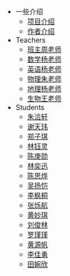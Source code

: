 <!-- _sidebar.md -->

* 一些介绍
  * [项目介绍](/jieshao/page1.md) <!--注意这里是相对路径-->
  * [作者介绍](/jieshao/page2.md)
* Teachers
  * [班主周老师](/teacher/zhou.md)
  * [数学杨老师](/teacher/shuxuelaoshi.md)
  * [英语杨老师](/teacher/yingyulaoshi.md)
  * [物理朱老师](/teacher/wulilaoshi.md)
  * [地理杨老师](/teacher/dililaoshi.md)
  * [生物王老师](/teacher/shengwulaoshi.md)
* Students
  * [朱洽轩](/ProjectDocs/zhuqiaxuan.md)
  * [谢天玮](/ProjectDocs/xietianwei.md)
  * [郑子琪](/ProjectDocs/zhengziqi.md)
  * [林钰灵](/ProjectDocs/linyuling.md)
  * [陈庚勋](/ProjectDocs/chengengxun.md)
  * [林奕迅](/ProjectDocs/linyixun.md)
  * [陈思烨](/ProjectDocs/chensiye.md)
  * [吴扬恺](/ProjectDocs/wuyangkai.md)
  * [李枫桐](/ProjectDocs/lifengtong.md)
  * [张烁航](/ProjectDocs/zhangshuohang.md)
  * [黄妙琪](/ProjectDocs/huangmiaoqi.md)
  * [刘俊林](/ProjectDocs/liujunlin.md)
  * [罗瑾瑾](/ProjectDocs/luojinjin.md)
  * [黄源帆](/ProjectDocs/huangyuanfan.md)
  * [李佳勇](/ProjectDocs/lijiayong.md)
  * [田婉欣](/ProjectDocs/tianwanxin.md)


